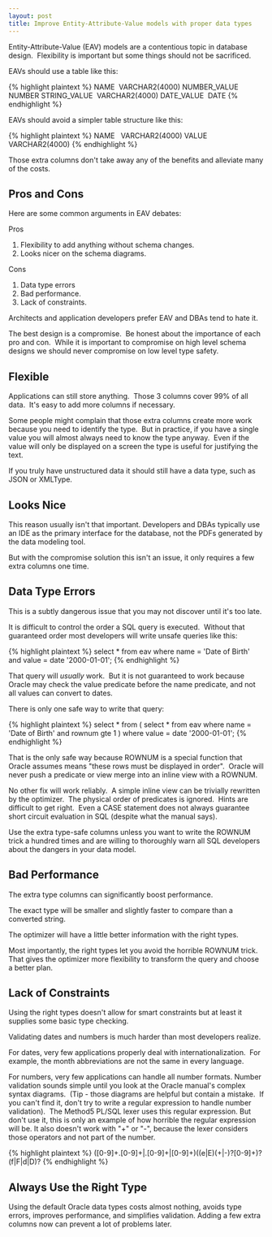 ```yaml
---
layout: post
title: Improve Entity-Attribute-Value models with proper data types
---
```


Entity-Attribute-Value (EAV) models are a contentious topic in database design.  Flexibility is important but some things should not be sacrificed.

EAVs should use a table like this:

{% highlight plaintext %}
	NAME          VARCHAR2(4000)
	NUMBER_VALUE  NUMBER
	STRING_VALUE  VARCHAR2(4000)
	DATE_VALUE    DATE
{% endhighlight %}

EAVs should avoid a simpler table structure like this:

{% highlight plaintext %}
	NAME   VARCHAR2(4000)
	VALUE  VARCHAR2(4000)
{% endhighlight %}

Those extra columns don't take away any of the benefits and alleviate many of the costs.


Pros and Cons
-------------

Here are some common arguments in EAV debates:

Pros
1. Flexibility to add anything without schema changes.
2. Looks nicer on the schema diagrams.

Cons
1. Data type errors
2. Bad performance.
3. Lack of constraints.

Architects and application developers prefer EAV and DBAs tend to hate it.

The best design is a compromise.  Be honest about the importance of each pro and con.  While it is important to compromise on high level schema designs we should never compromise on low level type safety.



Flexible
--------

Applications can still store anything.  Those 3 columns cover 99% of all data.  It's easy to add more columns if necessary.

Some people might complain that those extra columns create more work because you need to identify the type.  But in practice, if you have a single value you will almost always need to know the type anyway.  Even if the value will only be displayed on a screen the type is useful for justifying the text.

If you truly have unstructured data it should still have a data type, such as JSON or XMLType.


Looks Nice
----------

This reason usually isn't that important.  Developers and DBAs typically use an IDE as the primary interface for the database, not the PDFs generated by the data modeling tool.

But with the compromise solution this isn't an issue, it only requires a few extra columns one time.


Data Type Errors
----------------

This is a subtly dangerous issue that you may not discover until it's too late.

It is difficult to control the order a SQL query is executed.  Without that guaranteed order most developers will write unsafe queries like this:

{% highlight plaintext %}
	select *
	from eav
	where name = 'Date of Birth'
	and value = date '2000-01-01';
{% endhighlight %}

That query will *usually* work.  But it is not guaranteed to work because Oracle may check the value predicate before the name predicate, and not all values can convert to dates.

There is only one safe way to write that query:

{% highlight plaintext %}
	select *
	from
	(
		select *
		from eav
		where name = 'Date of Birth'
		and rownum gte 1
	)
	where value = date '2000-01-01';
{% endhighlight %}

That is the only safe way because ROWNUM is a special function that Oracle assumes means "these rows must be displayed in order".  Oracle will never push a predicate or view merge into an inline view with a ROWNUM.

No other fix will work reliably.  A simple inline view can be trivially rewritten by the optimizer.  The physical order of predicates is ignored.  Hints are difficult to get right.  Even a CASE statement does not always guarantee short circuit evaluation in SQL (despite what the manual says).

Use the extra type-safe columns unless you want to write the ROWNUM trick a hundred times and are willing to thoroughly warn all SQL developers about the dangers in your data model.


Bad Performance
---------------

The extra type columns can significantly boost performance.

The exact type will be smaller and slightly faster to compare than a converted string.

The optimizer will have a little better information with the right types.

Most importantly, the right types let you avoid the horrible ROWNUM trick.  That gives the optimizer more flexibility to transform the query and choose a better plan.


Lack of Constraints
-------------------

Using the right types doesn't allow for smart constraints but at least it supplies some basic type checking.

Validating dates and numbers is much harder than most developers realize.

For dates, very few applications properly deal with internationalization.  For example, the month abbreviations are not the same in every language.

For numbers, very few applications can handle all number formats.  Number validation sounds simple until you look at the Oracle manual's complex syntax diagrams.  (Tip - those diagrams are helpful but contain a mistake.  If you can't find it, don't try to write a regular expression to handle number validation).  The Method5 PL/SQL lexer uses this regular expression.  But don't use it, this is only an example of how horrible the regular expression will be.  It also doesn't work with "+" or "-", because the lexer considers those operators and not part of the number.

{% highlight plaintext %}
	([0-9]+\.[0-9]+|\.[0-9]+|[0-9]+)((e|E)(\+|-)?[0-9]+)?(f|F|d|D)?
{% endhighlight %}


Always Use the Right Type
-------------------------

Using the default Oracle data types costs almost nothing, avoids type errors, improves performance, and simplifies validation.  Adding a few extra columns now can prevent a lot of problems later.
